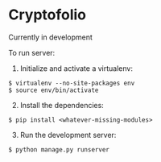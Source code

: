 # Cryptofolio

Currently in development

To run server:

1. Initialize and activate a virtualenv:
  ```
  $ virtualenv --no-site-packages env
  $ source env/bin/activate
  ```

2. Install the dependencies:
  ```
  $ pip install <whatever-missing-modules>
  ```

3. Run the development server:
  ```
  $ python manage.py runserver
  ```
